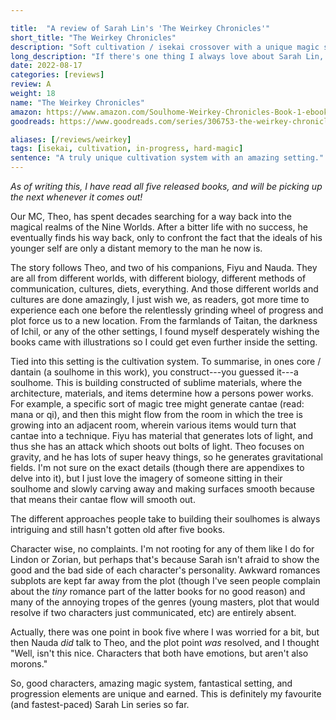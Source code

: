 ```yaml
---

title:  "A review of Sarah Lin's 'The Weirkey Chronicles'"
short_title: "The Weirkey Chronicles"
description: "Soft cultivation / isekai crossover with a unique magic system and expansive setting."
long_description: "If there's one thing I always love about Sarah Lin, its her worldbuilding. And now, she's written my favourite magic system as well."
date: 2022-08-17
categories: [reviews]
review: A
weight: 18
name: "The Weirkey Chronicles"
amazon: https://www.amazon.com/Soulhome-Weirkey-Chronicles-Book-1-ebook/dp/B08P7TYG41
goodreads: https://www.goodreads.com/series/306753-the-weirkey-chronicles

aliases: [/reviews/weirkey]
tags: [isekai, cultivation, in-progress, hard-magic]
sentence: "A truly unique cultivation system with an amazing setting."
---
```


*As of writing this, I have read all five released books, and will be picking up the next whenever it comes out!*

Our MC, Theo, has spent decades searching for a way back into the magical realms of the Nine Worlds. After a bitter life with no success, he eventually finds his way back, only to confront the fact that the ideals of his younger self are only a distant memory to the man he now is. 

The story follows Theo, and two of his companions, Fiyu and Nauda. They are all from different worlds, with different biology, different methods of communication, cultures, diets, everything. And those different worlds and cultures are done amazingly, I just wish we, as readers, got more time to experience each one before the relentlessly grinding wheel of progress and plot force us to a new location. From the farmlands of Taitan, the darkness of Ichil, or any of the other settings, I found myself desperately wishing the books came with illustrations so I could get even further inside the setting.

Tied into this setting is the cultivation system. To summarise, in ones core / dantain (a soulhome in this work), you construct---you guessed it---a soulhome. This is building constructed of sublime materials, where the architecture, materials, and items determine how a persons power works. For example, a specific sort of magic tree might generate cantae (read: mana or qi), and then this might flow from the room in which the tree is growing into an adjacent room, wherein various items would turn that cantae into a technique. Fiyu has material that generates lots of light, and thus she has an attack which shoots out bolts of light. Theo focuses on gravity, and he has lots of super heavy things, so he generates gravitational fields. I'm not sure on the exact details (though there are appendixes to delve into it), but I just love the imagery of someone sitting in their soulhome and slowly carving away and making surfaces smooth because that means their cantae flow will smooth out. 

The different approaches people take to building their soulhomes is always intriguing and still hasn't gotten old after five books.

Character wise, no complaints. I'm not rooting for any of them like I do for Lindon or Zorian, but perhaps that's because Sarah isn't afraid to show the good and the bad side of each character's personality. Awkward romances subplots are kept far away from the plot (though I've seen people complain about the *tiny* romance part of the latter books for no good reason) and many of the annoying tropes of the genres (young masters, plot that would resolve if two characters just communicated, etc) are entirely absent.

Actually, there was one point in book five where I was worried for a bit, but then Nauda *did* talk to Theo, and the plot point *was* resolved, and I thought "Well, isn't this nice. Characters that both have emotions, but aren't also morons."

So, good characters, amazing magic system, fantastical setting, and progression elements are unique and earned. This is definitely my favourite (and fastest-paced) Sarah Lin series so far.